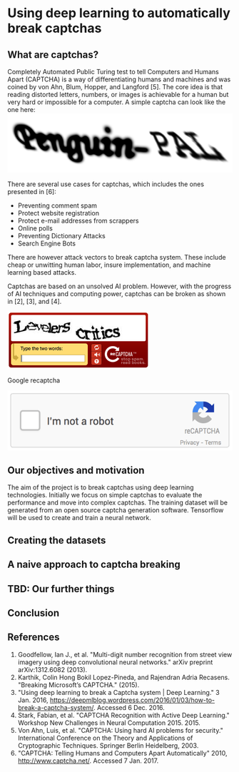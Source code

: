 # Using deep learning to automatically break captchas
## What are captchas?
Completely Automated Public Turing test to tell Computers and Humans Apart (CAPTCHA) is a way of differentiating humans and machines and was coined by von Ahn, Blum, Hopper, and Langford [5]. The core idea is that reading distorted letters, numbers, or images is achievable for a human but very hard or impossible for a computer. A simple captcha can look like the one here:
![simple captcha](pics/Penguin-Pal_Captcha.png)

There are several use cases for captchas, which includes the ones presented in [6]:
- Preventing comment spam
- Protect website registration
- Protect e-mail addresses from scrappers
- Online polls
- Preventing Dictionary Attacks
- Search Engine Bots

There are however attack vectors to break captcha system. These include cheap or unwitting human labor, insure implementation, and machine learning based attacks.

Captchas are based on an unsolved AI problem. However, with the progress of AI techniques and computing power, captchas can be broken as shown in [2], [3], and [4].

![captcha](pics/red-captcha.png)

Google recaptcha

![recaptcha](pics/noCaptcha-mobile.png.gif)

## Our objectives and motivation
The aim of the project is to break captchas using deep learning technologies.
Initially we focus on simple captchas to evaluate the performance and move into complex captchas. The training dataset will be generated from an open source captcha generation software. Tensorflow will be used to create and train a neural network.

## Creating the datasets


## A naive approach to captcha breaking



## TBD: Our further things

## Conclusion


## References
1. Goodfellow, Ian J., et al. "Multi-digit number recognition from street view imagery using deep convolutional neural networks." arXiv preprint arXiv:1312.6082 (2013).
2. Karthik, Colin Hong Bokil Lopez-Pineda, and Rajendran Adria Recasens. "Breaking Microsoft’s CAPTCHA." (2015).
3. "Using deep learning to break a Captcha system | Deep Learning." 3 Jan. 2016, https://deepmlblog.wordpress.com/2016/01/03/how-to-break-a-captcha-system/. Accessed 6 Dec. 2016.
4. Stark, Fabian, et al. "CAPTCHA Recognition with Active Deep Learning." Workshop New Challenges in Neural Computation 2015. 2015.
5. Von Ahn, Luis, et al. "CAPTCHA: Using hard AI problems for security." International Conference on the Theory and Applications of Cryptographic Techniques. Springer Berlin Heidelberg, 2003.
6. "CAPTCHA: Telling Humans and Computers Apart Automatically" 2010, http://www.captcha.net/. Accessed 7 Jan. 2017.
